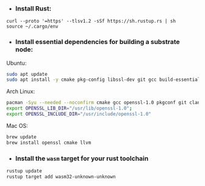 - ### Install Rust: 

```shell
curl --proto '=https' --tlsv1.2 -sSf https://sh.rustup.rs | sh
source ~/.cargo/env
```
- ### Install essential dependencies for building a substrate node:

Ubuntu: 
```sh
sudo apt update
sudo apt install -y cmake pkg-config libssl-dev git gcc build-essential git clang libclang-dev protobuf-compiler
```
Arch Linux:
```sh
pacman -Syu --needed --noconfirm cmake gcc openssl-1.0 pkgconf git clang
export OPENSSL_LIB_DIR="/usr/lib/openssl-1.0";
export OPENSSL_INCLUDE_DIR="/usr/include/openssl-1.0"
```
Mac OS:
```sh
brew update
brew install openssl cmake llvm
```

- ### Install the `wasm` target for your rust toolchain

```sh
rustup update
rustup target add wasm32-unknown-unknown
```